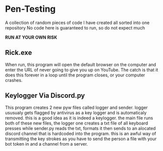 # Pen-Testing
A collection of random pieces of code I have created all sorted into one repository
No code here is guaranteed to run, so do not expect much

**RUN AT YOUR OWN RISK**

## **Rick.exe**
When run, this program will open the default browser on the computer and enter the URL of never going to give you up on YouTube. The catch is that it does this forever in a loop until the program closes, or your computer crashes.

## Keylogger Via Discord.py
This program creates 2 new pyw files called logger and sender. logger ususualy gets flagged by antivirus as a key logger and is automaticaly removed. this is a good idea as it is indeed a keylogger. the main file runs both of these new files, the logger one creates a txt file of all keyboard presses while sender.py  reads the txt, formats it then sends to an alocated discord channel that is hardcoded into the program. this is an awful way of transmitting the key strokes as you have to send the person a file with your bot token in and a channel from a server.
